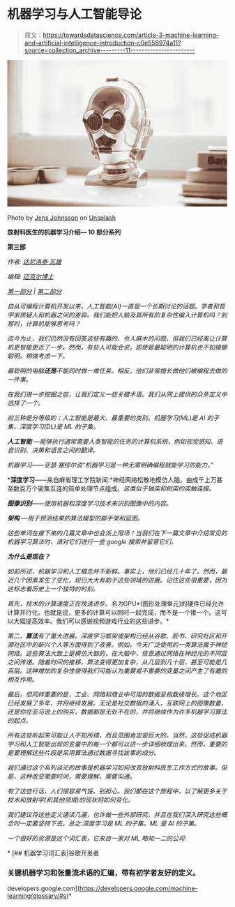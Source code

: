 # 机器学习与人工智能导论

> 原文：<https://towardsdatascience.com/article-3-machine-learning-and-artificial-intelligence-introduction-c0e558974a11?source=collection_archive---------11----------------------->

![](img/7bf33e9a7d7043cbbd3eafdd70b08972.png)

Photo by [Jens Johnsson](https://unsplash.com/photos/OFpzBycm3u0?utm_source=unsplash&utm_medium=referral&utm_content=creditCopyText) on [Unsplash](https://unsplash.com/search/photos/robot?utm_source=unsplash&utm_medium=referral&utm_content=creditCopyText)

**放射科医生的机器学习介绍— 10 部分系列**

**第三部**

*作者:* [*达尼洛*](https://www.linkedin.com/in/danilo-pena-01010/)*[*泰·瓦雄*](https://www.linkedin.com/in/tyvachon/)*

**编辑:* [*迈克尔博士*](https://www.linkedin.com/in/michael-doxey-md-73508916a/)*

*[*第一部分*](/introduction-to-our-radiology-ai-series-51d0e54cd3b9) *|* [*第二部分*](/how-radiology-and-ai-will-come-together-36e48bb56870)*

*自从可编程计算机开发以来，人工智能(AI)一直是一个长期讨论的话题。学者和哲学家质疑人和机器之间的差异。我们能把人脑及其所有的复杂性编入计算机吗？到那时，计算机能够思考吗？*

*迄今为止，我们仍然没有回答这些有趣的、令人麻木的问题，但我们已经离让计算机更智能更近了一步。然而，有些人可能会说，即使是最聪明的计算机也不如蟑螂聪明。稍微考虑一下。*

*最聪明的电脑**还是**不能同时做一堆任务。相反，他们非常擅长做他们被编程去做的一件事。*

*在我们进一步挖掘之前，让我们定义一些关键术语。我们从网上提供的众多定义中选择了一个。*

*前三种是分等级的；人工智能是最大、最重要的类别。机器学习(ML)是 AI 的子集，深度学习(DL)是 ML 的子集。*

***人工智能** —能够执行通常需要人类智能的任务的计算机系统，例如视觉感知、语音识别、决策和语言之间的翻译。*

*机器学习——亚瑟·塞缪尔说“机器学习是一种无需明确编程就能学习的能力。”*

***深度学习**——来自麻省理工学院新闻:*神经网络松散地模仿人脑，由成千上万甚至数百万个密集互连的简单处理节点组成。*这类似于轴突和树突的突触连接。*

***图像识别**——使用机器和深度学习技术来识别图像中的内容。*

***架构** —用于预测结果的算法模型的脚手架和蓝图。*

*这些单词在接下来的几篇文章中也会派上用场！当我们在下一篇文章中介绍常见的机器学习算法时，请对它们进行一些 google 搜索并留意它们。*

***为什么是现在？***

*如前所述，机器学习和人工概念并不新鲜。事实上，他们已经几十年了。然而，最近几个因素发生了变化，现已大大有助于这些领域的进展。记住这些很重要，因为这标志着历史上一个独特的时刻。*

*首先，技术的计算速度正在快速进步。名为*GPU*(图形处理单元)的硬件已经允许计算并行化。也就是说，更多的计算可以同时一起完成，而不是一个接一个。这可以大幅提高效率。我们可以感谢视频游戏行业的这些进步。*

*第二，**算法**有了重大进展。深度学习框架或架构已经从谷歌、脸书、研究社区和开源社区中的新兴个人等方面得到了改善。例如，今天广泛使用的一类算法属于神经网络。这些算法大致上是模仿大脑的，在大脑中，信息通过网络在神经元的不同层之间传递。随着时间的推移，算法变得更加复杂，从几层到几十层，甚至可能是几百层。这种增加的复杂性使得我们可能认为重要或不重要的变量之间产生了有趣的相互作用。*

*最后，但同样重要的是，工业、网络和商业中可用的数据呈指数级增长。这个地区已经发展了多年，并将继续发展。无论是社交数据的涌入，互联网上的图像数量，还是你在亚马逊上的购买，数据都是无处不在的，并将继续作为许多机器学习算法的起点。*

*所有这些听起来可能让人不知所措，而且范围肯定是巨大的。当然，这些促成机器学习和人工智能出现的变量中的每一个都可以进一步详细梳理出来。然而，重要的是要理解这些片段是采用算法通过数据寻找故事的成分。*

*我们通过这个系列谈论的故事是机器学习如何改变放射科医生工作方式的故事。但是，这种改变需要时间，需要理解，需要沟通。*

*有了这些行话，人们很容易气馁。别担心。我们都在这个旅程中，以了解更多关于技术和放射学(和其他领域)的现状将如何变化。*

*我们建议将这些定义通读几遍，也许做一些外部研究，并且在我们深入研究这些概念时一定要坚持下去。总之:深度学习是 ML 的子集。ML 是 AI 的子集。*

*一个很好的资源是这个词汇表，它来自一家对 ML 略知一二的公司:*

*[](https://developers.google.com/machine-learning/glossary/#s) [## 机器学习词汇表|谷歌开发者

### 关键机器学习和张量流术语的汇编，带有初学者友好的定义。

developers.google.com](https://developers.google.com/machine-learning/glossary/#s)*